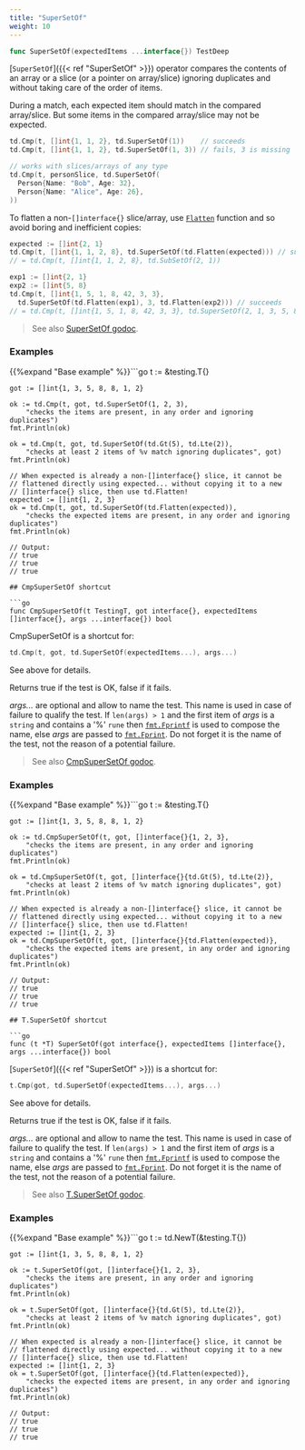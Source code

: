 ```yaml
---
title: "SuperSetOf"
weight: 10
---
```


```go
func SuperSetOf(expectedItems ...interface{}) TestDeep
```

[`SuperSetOf`]({{< ref "SuperSetOf" >}}) operator compares the contents of an array or a slice (or
a pointer on array/slice) ignoring duplicates and without taking
care of the order of items.

During a match, each expected item should match in the compared
array/slice. But some items in the compared array/slice may not be
expected.

```go
td.Cmp(t, []int{1, 1, 2}, td.SuperSetOf(1))    // succeeds
td.Cmp(t, []int{1, 1, 2}, td.SuperSetOf(1, 3)) // fails, 3 is missing

// works with slices/arrays of any type
td.Cmp(t, personSlice, td.SuperSetOf(
  Person{Name: "Bob", Age: 32},
  Person{Name: "Alice", Age: 26},
))
```

To flatten a non-`[]interface{}` slice/array, use [`Flatten`](https://pkg.go.dev/github.com/maxatome/go-testdeep/td#Flatten) function
and so avoid boring and inefficient copies:

```go
expected := []int{2, 1}
td.Cmp(t, []int{1, 1, 2, 8}, td.SuperSetOf(td.Flatten(expected))) // succeeds
// = td.Cmp(t, []int{1, 1, 2, 8}, td.SubSetOf(2, 1))

exp1 := []int{2, 1}
exp2 := []int{5, 8}
td.Cmp(t, []int{1, 5, 1, 8, 42, 3, 3},
  td.SuperSetOf(td.Flatten(exp1), 3, td.Flatten(exp2))) // succeeds
// = td.Cmp(t, []int{1, 5, 1, 8, 42, 3, 3}, td.SuperSetOf(2, 1, 3, 5, 8))
```


> See also [<i class='fas fa-book'></i> SuperSetOf godoc](https://pkg.go.dev/github.com/maxatome/go-testdeep/td#SuperSetOf).

### Examples

{{%expand "Base example" %}}```go
	t := &testing.T{}

	got := []int{1, 3, 5, 8, 8, 1, 2}

	ok := td.Cmp(t, got, td.SuperSetOf(1, 2, 3),
		"checks the items are present, in any order and ignoring duplicates")
	fmt.Println(ok)

	ok = td.Cmp(t, got, td.SuperSetOf(td.Gt(5), td.Lte(2)),
		"checks at least 2 items of %v match ignoring duplicates", got)
	fmt.Println(ok)

	// When expected is already a non-[]interface{} slice, it cannot be
	// flattened directly using expected... without copying it to a new
	// []interface{} slice, then use td.Flatten!
	expected := []int{1, 2, 3}
	ok = td.Cmp(t, got, td.SuperSetOf(td.Flatten(expected)),
		"checks the expected items are present, in any order and ignoring duplicates")
	fmt.Println(ok)

	// Output:
	// true
	// true
	// true

```{{% /expand%}}
## CmpSuperSetOf shortcut

```go
func CmpSuperSetOf(t TestingT, got interface{}, expectedItems []interface{}, args ...interface{}) bool
```

CmpSuperSetOf is a shortcut for:

```go
td.Cmp(t, got, td.SuperSetOf(expectedItems...), args...)
```

See above for details.

Returns true if the test is OK, false if it fails.

*args...* are optional and allow to name the test. This name is
used in case of failure to qualify the test. If `len(args) > 1` and
the first item of *args* is a `string` and contains a '%' `rune` then
[`fmt.Fprintf`](https://pkg.go.dev/fmt/#Fprintf) is used to compose the name, else *args* are passed to
[`fmt.Fprint`](https://pkg.go.dev/fmt/#Fprint). Do not forget it is the name of the test, not the
reason of a potential failure.


> See also [<i class='fas fa-book'></i> CmpSuperSetOf godoc](https://pkg.go.dev/github.com/maxatome/go-testdeep/td#CmpSuperSetOf).

### Examples

{{%expand "Base example" %}}```go
	t := &testing.T{}

	got := []int{1, 3, 5, 8, 8, 1, 2}

	ok := td.CmpSuperSetOf(t, got, []interface{}{1, 2, 3},
		"checks the items are present, in any order and ignoring duplicates")
	fmt.Println(ok)

	ok = td.CmpSuperSetOf(t, got, []interface{}{td.Gt(5), td.Lte(2)},
		"checks at least 2 items of %v match ignoring duplicates", got)
	fmt.Println(ok)

	// When expected is already a non-[]interface{} slice, it cannot be
	// flattened directly using expected... without copying it to a new
	// []interface{} slice, then use td.Flatten!
	expected := []int{1, 2, 3}
	ok = td.CmpSuperSetOf(t, got, []interface{}{td.Flatten(expected)},
		"checks the expected items are present, in any order and ignoring duplicates")
	fmt.Println(ok)

	// Output:
	// true
	// true
	// true

```{{% /expand%}}
## T.SuperSetOf shortcut

```go
func (t *T) SuperSetOf(got interface{}, expectedItems []interface{}, args ...interface{}) bool
```

[`SuperSetOf`]({{< ref "SuperSetOf" >}}) is a shortcut for:

```go
t.Cmp(got, td.SuperSetOf(expectedItems...), args...)
```

See above for details.

Returns true if the test is OK, false if it fails.

*args...* are optional and allow to name the test. This name is
used in case of failure to qualify the test. If `len(args) > 1` and
the first item of *args* is a `string` and contains a '%' `rune` then
[`fmt.Fprintf`](https://pkg.go.dev/fmt/#Fprintf) is used to compose the name, else *args* are passed to
[`fmt.Fprint`](https://pkg.go.dev/fmt/#Fprint). Do not forget it is the name of the test, not the
reason of a potential failure.


> See also [<i class='fas fa-book'></i> T.SuperSetOf godoc](https://pkg.go.dev/github.com/maxatome/go-testdeep/td#T.SuperSetOf).

### Examples

{{%expand "Base example" %}}```go
	t := td.NewT(&testing.T{})

	got := []int{1, 3, 5, 8, 8, 1, 2}

	ok := t.SuperSetOf(got, []interface{}{1, 2, 3},
		"checks the items are present, in any order and ignoring duplicates")
	fmt.Println(ok)

	ok = t.SuperSetOf(got, []interface{}{td.Gt(5), td.Lte(2)},
		"checks at least 2 items of %v match ignoring duplicates", got)
	fmt.Println(ok)

	// When expected is already a non-[]interface{} slice, it cannot be
	// flattened directly using expected... without copying it to a new
	// []interface{} slice, then use td.Flatten!
	expected := []int{1, 2, 3}
	ok = t.SuperSetOf(got, []interface{}{td.Flatten(expected)},
		"checks the expected items are present, in any order and ignoring duplicates")
	fmt.Println(ok)

	// Output:
	// true
	// true
	// true

```{{% /expand%}}
